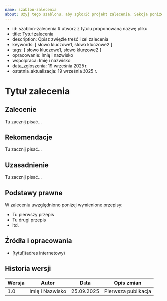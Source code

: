 ```yaml
---
name: szablon-zalecenia
about: Użyj tego szablonu, aby zgłosić projekt zalecenia. Sekcja poniżej to metryczka. Nie zmieniaj słów kluczowych przed dwukropkiem, np. nie zmieniaj tekstu „title: ”
---
```


- id: szablon-zalecenia # utworz z tytulu proponowaną nazwę pliku
- title: Tytuł zalecenia
- description: Opisz zwięźle treść i cel zalecenia 
- keywords: [
  słowo kluczowe1,
  słowo kluczowe2
]
- tags: [
  słowo kluczowe1,
  słowo kluczowe2
]
- opracowanie: Imię i nazwisko
- wspolpraca: Imię i nazwisko
- data_zgloszenia: 19 września 2025 r.
- ostatnia_aktualizacja: 19 września 2025 r.


# Tytuł zalecenia

## Zalecenie
<!-- Wpisz poniżej treść zalecenia. Najlepiej jednym zdaniem oznajmującym. Określ, kto? robi? co? 
Przykłady: "Organizacja informuje i edukuje...", "Kierownictwo organizacji powołuje..." 
-->
Tu zacznij pisać...

## Rekomendacje
<!--
Wpisz poniżej rekomendacje, które mówią, jak zrealizować zalecenie. Na przykład:
- wypisz niezbędne działania lub elementy, 
- zwróć uwagę na czynniki, które należy uwzględnić, 
- przedstaw polecane rozwiązania systemowe lub przykładowe dobre praktyki
Wszystkie rekomendacje ujmij w formę listy jednostopniowej lub wielostopniowej. Na przykład:

1. Plan działania uwzględnia:
   - element pierwszy
   - element drugi
   - element trzeci
2. Plan określa:
   - zadania
   - terminy realizacji
   - wykonawcę
-->

Tu zacznij pisać...
	  
## Uzasadnienie	  
<!-- 
Przedstaw kluczowe motywy, które przemawiają za wdrożeniem zalecenia. Od najważniejszych do mniej ważnych (ale istotych).
Każdy motyw ujmij w odrębnym akapicie.  
-->

Tu zacznij pisać...


## Podstawy prawne
<!-- Poniżej zdania wprowadzającego w odrębnych punktach wskaż uwzględnione przepisy.
Zawsze wskazuj konkretny artykuł i odpowiednie punkty przepisu -->

W zaleceniu uwzględniono poniżej wymienione przepisy:

- Tu pierwszy przepis 
- Tu drugi przepis
- itd.

## Źródła i opracowania
<!-- Lista wykorzystanych opracowań 
Przykłady:
* [Wytyczne dla dostępności treści internetowych (WCAG) 2.1](https://www.w3.org/Translations/WCAG21-pl/)
* W. Kutyła, Web accessibility. Wprowadzenie do dostępności cyfrowej. Helion 2025;
-->

- [tytuł](adres internetowy)

## Historia wersji
<!-- Popraw dane w pierwszym wierszu lub dodaj kolejny wiersz z danymi -->

| Wersja |       Autor      |   Data     |          Opis zmian              |
|--------|------------------|------------|----------------------------------|
|  1.0   | Imię i Nazwisko  | 25.09.2025 | Pierwsza publikacja              |
